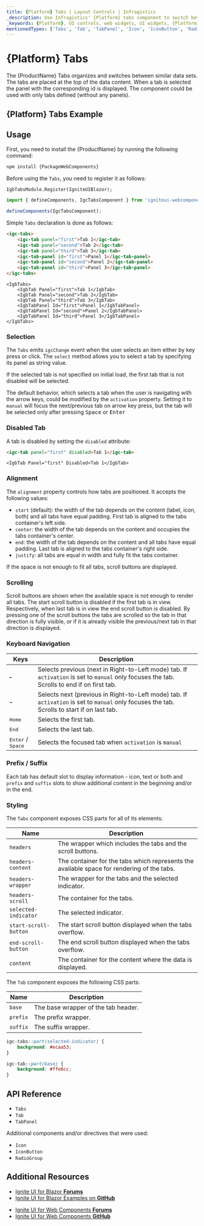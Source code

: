 ```yaml
---
title: {Platform} Tabs | Layout Controls | Infragistics
_description: Use Infragistics' {Platform} tabs component to switch between similar data sets.
_keywords: {Platform}, UI controls, web widgets, UI widgets, {Platform} Tabs Component, Infragistics
mentionedTypes: ['Tabs', 'Tab', 'TabPanel', 'Icon', 'IconButton', 'RadioGroup']
---
```


# {Platform} Tabs

The {ProductName} Tabs organizes and switches between similar data sets. The tabs are placed at the top of the data content. When a tab is selected the panel with the corresponding id is displayed. The component could be used with only tabs defined (without any panels).

## {Platform} Tabs Example

<code-view style="height: 150px"
           data-demos-base-url="{environment:dvDemosBaseUrl}"
           iframe-src="{environment:dvDemosBaseUrl}/layouts/tabs-overview"
           alt="{Platform} Tabs Example"
           github-src="layouts/tabs/overview">
</code-view>

## Usage

<!-- WebComponents -->
First, you need to install the {ProductName} by running the following command:

```cmd
npm install {PackageWebComponents}
```
<!-- end: WebComponents -->

Before using the `Tabs`, you need to register it as follows:

```razor
IgbTabsModule.Register(IgniteUIBlazor);
```

```ts
import { defineComponents, IgcTabsComponent } from 'igniteui-webcomponents';

defineComponents(IgcTabsComponent);
```

Simple `Tabs` declaration is done as follows:

```html
<igc-tabs>
    <igc-tab panel="first">Tab 1</igc-tab>
    <igc-tab panel="second">Tab 2</igc-tab>
    <igc-tab panel="third">Tab 3</igc-tab>
    <igc-tab-panel id="first">Panel 1</igc-tab-panel>
    <igc-tab-panel id="second">Panel 2</igc-tab-panel>
    <igc-tab-panel id="third">Panel 3</igc-tab-panel>
</igc-tabs>
```

```razor
<IgbTabs>
    <IgbTab Panel="first">Tab 1</IgbTab>
    <IgbTab Panel="second">Tab 2</IgbTab>
    <IgbTab Panel="third">Tab 3</IgbTab>
    <IgbTabPanel Id="first">Panel 1</IgbTabPanel>
    <IgbTabPanel Id="second">Panel 2</IgbTabPanel>
    <IgbTabPanel Id="third">Panel 3</IgbTabPanel>
</IgbTabs>
```

### Selection

The `Tabs` emits `igcChange` event when the user selects an item either by key press or click. The `select` method allows you to select a tab by specifying its panel as string value.

If the selected tab is not specified on initial load, the first tab that is not disabled will be selected.

The default behavior, which selects a tab when the user is navigating with the arrow keys, could be modified by the `activation` property. Setting it to `manual` will focus the next/previous tab on arrow key press, but the tab will be selected only after pressing <kbd>Space</kbd> or <kbd>Enter</kbd>

### Disabled Tab

A tab is disabled by setting the `disabled` attribute:

```html
<igc-tab panel="first" disabled>Tab 1</igc-tab>
```

```razor
<IgbTab Panel="first" Disabled>Tab 1</IgbTab>
```

### Alignment

The `alignment` property controls how tabs are positioned. It accepts the following values:

- `start` (default): the width of the tab depends on the content (label, icon, both) and all tabs have equal padding. First tab is aligned to the tabs container's left side.
- `center`: the width of the tab depends on the content and occupies the tabs container's center.
- `end`: the width of the tab depends on the content and all tabs have equal padding. Last tab is aligned to the tabs container's right side.
- `justify`: all tabs are equal in width and fully fit the tabs container.

If the space is not enough to fit all tabs, scroll buttons are displayed.

<code-view style="height: 200px"
           data-demos-base-url="{environment:dvDemosBaseUrl}"
           iframe-src="{environment:dvDemosBaseUrl}/layouts/tabs-alignment"
           alt="{Platform} Tabs Example"
           github-src="layouts/tabs/alignment">
</code-view>

### Scrolling

Scroll buttons are shown when the available space is not enough to render all tabs. The start scroll button is disabled if the first tab is in view. Respectively, when last tab is in view the end scroll button is disabled. By pressing one of the scroll buttons the tabs are scrolled so the tab in that direction is fully visible, or if it is already visible the previous/next tab in that direction is displayed.

<code-view style="height: 150px"
           data-demos-base-url="{environment:dvDemosBaseUrl}"
           iframe-src="{environment:dvDemosBaseUrl}/layouts/tabs-scrolling"
           alt="{Platform} Tabs Example"
           github-src="layouts/tabs/scrolling">
</code-view>

### Keyboard Navigation

|Keys|Description|
|----|-----------|
| <kbd>&larr;</kbd> | Selects previous (next in Right-to-Left mode) tab. If `activation` is set to `manual` only focuses the tab. Scrolls to end if on first tab.  |
| <kbd>&rarr;</kbd> | Selects next (previous in Right-to-Left mode) tab. If `activation` is set to `manual` only focuses the tab. Scrolls to start if on last tab. |
| <kbd>Home</kbd> | Selects the first tab. |
| <kbd>End</kbd> | Selects the last tab. |
| <kbd>Enter</kbd> / <kbd>Space</kbd> | Selects the focused tab when `activation` is `manual` |

### Prefix / Suffix

Each tab has default slot to display information - icon, text or both and `prefix` and `suffix` slots to show additional content in the beginning and/or in the end.

<code-view style="height: 150px"
           data-demos-base-url="{environment:dvDemosBaseUrl}"
           iframe-src="{environment:dvDemosBaseUrl}/layouts/tabs-prefix-suffix"
           alt="{Platform} Tabs Example"
           github-src="layouts/tabs/prefix-suffix">
</code-view>

### Styling

The `Tabs` component exposes CSS parts for all of its elements:

| Name | Description |
|--|--|
| `headers` | The wrapper which includes the tabs and the scroll buttons. |
| `headers-content` | The container for the tabs which represents the available space for rendering of the tabs. |
| `headers-wrapper` | The wrapper for the tabs and the selected indicator. |
| `headers-scroll` | The container for the tabs. |
| `selected-indicator` | The selected indicator. |
| `start-scroll-button` | The start scroll button displayed when the tabs overflow. |
| `end-scroll-button` | The end scroll button displayed when the tabs overflow. |
| `content` | The container for the content where the data is displayed. |

The `Tab` component exposes the following CSS parts:

|Name|Description|
|--|--|
| `base` | The base wrapper of the tab header. |
| `prefix` | The prefix wrapper. |
| `suffix` | The suffix wrapper. |

```css
igc-tabs::part(selected-indicator) {
    background: #ecaa53;
}

igc-tab::part(base) {
    background: #ffe6cc;
}
```

<!-- WebComponents -->

## API Reference

* `Tabs`
* `Tab`
* `TabPanel`

Additional components and/or directives that were used:
* `Icon`
* `IconButton`
* `RadioGroup`

<!-- end: WebComponents -->

## Additional Resources

<!-- Blazor -->

* [Ignite UI for Blazor **Forums**](https://www.infragistics.com/community/forums/f/ignite-ui-for-blazor)
* [Ignite UI for Blazor Examples on **GitHub**](https://github.com/IgniteUI/igniteui-blazor-examples)

<!-- end: Blazor -->

<!-- WebComponents -->

* [Ignite UI for Web Components **Forums**](https://www.infragistics.com/community/forums/f/ignite-ui-for-web-components)
* [Ignite UI for Web Components **GitHub**](https://github.com/IgniteUI/igniteui-webcomponents)

<!-- end: WebComponents -->